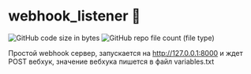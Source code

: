 # webhook_listener 🔮
![GitHub code size in bytes](https://img.shields.io/github/languages/code-size/iwizard7/webhook_listener) ![GitHub repo file count (file type)](https://img.shields.io/github/directory-file-count/iwizard7/webhook_listener)

Простой webhook сервер, запускается на http://127.0.0.1:8000 и ждет POST вебхук, значение вебхука пишется в файл variables.txt
